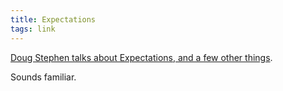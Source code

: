 ```yaml
---
title: Expectations
tags: link
---
```


[Doug Stephen talks about Expectations, and a few other things][post].

Sounds familiar.

[post]: http://canadian-fury.com//2013/04/04/expectations/

